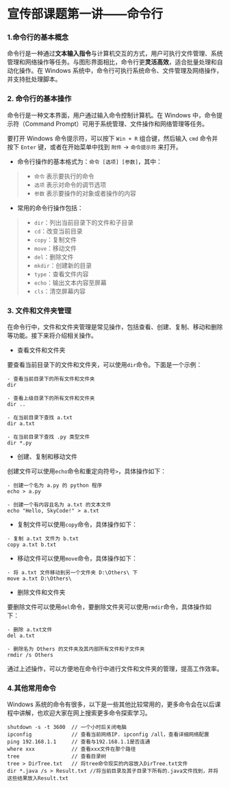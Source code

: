 # 宣传部课题第一讲——命令行

### 1.命令行的基本概念

命令行是一种通过**文本输入指令**与计算机交互的方式，用户可执行文件管理、系统管理和网络操作等任务。与图形界面相比，命令行更**灵活高效**，适合批量处理和自动化操作。在 Windows 系统中，命令行可执行系统命令、文件管理及网络操作，并支持批处理脚本。

### 2. 命令行的基本操作

命令行是一种文本界面，用户通过输入命令控制计算机。在 Windows 中，命令提示符（Command Prompt）可用于系统管理、文件操作和网络管理等任务。

要打开 Windows 命令提示符，可以按下 `Win + R` 组合键，然后输入 `cmd` 命令并按下 `Enter` 键，或者在开始菜单中找到 `附件` -> `命令提示符` 来打开。

- 命令行操作的基本格式为：`命令 [选项] [参数]`，其中：

> - `命令` 表示要执行的命令
> - `选项` 表示对命令的调节选项
> - `参数` 表示要操作的对象或者操作的内容
>

- 常用的命令行操作包括：

> - `dir`：列出当前目录下的文件和子目录
> - `cd`：改变当前目录
> - `copy`：复制文件
> - `move`：移动文件
> - `del`：删除文件
> - `mkdir`：创建新的目录
> - `type`：查看文件内容
> - `echo`：输出文本内容至屏幕
> - `cls`：清空屏幕内容
>



### 3. 文件和文件夹管理

在命令行中，文件和文件夹管理是常见操作，包括查看、创建、复制、移动和删除等功能。接下来将介绍相关操作。

- 查看文件和文件夹

要查看当前目录下的文件和文件夹，可以使用`dir`命令。下面是一个示例：

```
- 查看当前目录下的所有文件和文件夹
dir

- 查看上级目录下的所有文件和文件夹
dir ..

- 在当前目录下查找 a.txt
dir a.txt

- 在当前目录下查找 .py 类型文件
dir *.py
```

- 创建、复制和移动文件

创建文件可以使用`echo`命令和重定向符号`>`，具体操作如下：

```
- 创建一个名为 a.py 的 python 程序
echo > a.py

- 创建一个有内容且名为 a.txt 的文本文件
echo "Hello, SkyCode!" > a.txt
```

- 复制文件可以使用`copy`命令，具体操作如下：

```
- 复制 a.txt 文件为 b.txt
copy a.txt b.txt
```

- 移动文件可以使用`move`命令，具体操作如下：

```
- 将 a.txt 文件移动到另一个文件夹 D:\Others\ 下
move a.txt D:\Others\
```

- 删除文件和文件夹

要删除文件可以使用`del`命令，要删除文件夹可以使用`rmdir`命令，具体操作如下：

```
- 删除 a.txt文件
del a.txt

- 删除名为 Others 的文件夹及其内部所有文件和子文件夹
rmdir /s Others
```

通过上述操作，可以方便地在命令行中进行文件和文件夹的管理，提高工作效率。

### 4.其他常用命令

Windows 系统的命令有很多，以下是一些其他比较常用的，更多命令会在以后课程中讲解，也欢迎大家在网上搜索更多命令探索学习。

```
shutdown -s -t 3600  // 一个小时后关闭电脑
ipconfig             // 查看当前网络IP. ipconfig /all，查看详细网络配置
ping 192.168.1.1     // 查看与192.168.1.1是否连通
where xxx            // 查看xxx文件在那个路径
tree                 // 查看目录树
tree > DirTree.txt   // 将tree命令现实的内容放入DirTree.txt文件
dir *.java /s > Result.txt //将当前目录及其子目录下所有的.java文件找到，并将这些结果放入Result.txt
```

